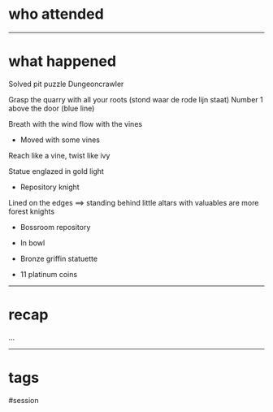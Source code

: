 # who attended



---
# what happened

Solved pit puzzle
Dungeoncrawler

Grasp the quarry with all your roots (stond waar de rode lijn staat)
Number 1 above the door (blue line)

Breath with the wind flow with the vines

- Moved with some vines

Reach like a vine, twist like ivy

Statue englazed in gold light

- Repository knight

Lined on the edges ==> standing behind little altars with valuables are more forest knights

- Bossroom repository

- In bowl

- Bronze griffin statuette
- 11 platinum coins

---
# recap

...

---
# tags

#session